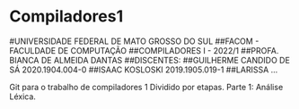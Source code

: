 # Compiladores1
#UNIVERSIDADE FEDERAL DE MATO GROSSO DO SUL
##FACOM - FACULDADE DE COMPUTAÇÃO
##COMPILADORES I - 2022/1
##PROFA. BIANCA DE ALMEIDA DANTAS
##DISCENTES:
##GUILHERME CANDIDO DE SÁ 2020.1904.004-0
##ISAAC KOSLOSKI 2019.1905.019-1
##LARISSA ...

Git para o trabalho de compiladores 1
Dividido por etapas.
Parte 1: Análise Léxica.

